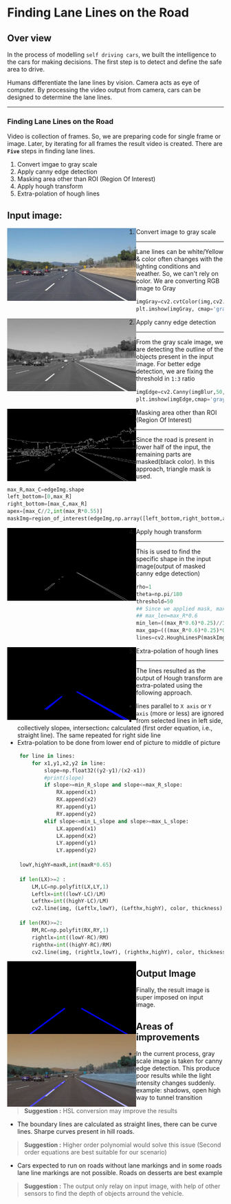 
# **Finding Lane Lines on the Road** 

## Over view

In the process of modelling `self driving cars`, we built the intelligence to the cars for making decisions. The first step is to detect and define the safe area to drive.

Humans differentiate the lane lines by vision. Camera acts as eye of computer. By processing the video output from camera, cars can be designed to determine the lane lines.

---

### **Finding Lane Lines on the Road**

Video is collection of frames. So, we are preparing code for single frame or image. Later, by iterating for all frames the result video is created. There are **`Five`** steps in finding lane lines.
1. Convert imgae to gray scale
2. Apply canny edge detection 
3. Masking area other than ROI (Region Of Interest)
4. Apply hough transform
5. Extra-polation of hough lines

Input image: 
---
<img src="./test_images/solidWhiteCurve.jpg" width=300 align=left ></img>

1. Convert image to gray scale
---
Lane lines can be white/Yellow & color often changes with the lighting conditions and weather. So, we can't rely on color. 
We are converting RGB image to Gray
```python
imgGray=cv2.cvtColor(img,cv2.COLOR_RGB2GRAY)
plt.imshow(imgGray, cmap='gray')
```
<img src="./examples/grayImg.jpg" width=300 align=left ></img>

2. Apply canny edge detection
---
From the gray scale image, we are detecting the outline of the objects present in the input image. For better edge detection, we are fixing the threshold in `1:3` ratio
```python
imgEdge=cv2.Canny(imgBlur,50,150)
plt.imshow(imgEdge,cmap='gray')
```
<img src="./examples/edgImg.jpg" width=300 align=left ></img>

3. Masking area other than ROI (Region Of Interest)
---
Since the road is present in lower half of the input, the remaining parts are masked(black color). In this approach, triangle mask is used. 
```python
max_R,max_C=edgeImg.shape
left_bottom=[0,max_R]
right_bottom=[max_C,max_R]
apex=[max_C//2,int(max_R*0.55)]
maskImg=region_of_interest(edgeImg,np.array([left_bottom,right_bottom,apex]))
```
<img src="./examples/ROIImg.jpg" width=300 align=left ></img>

4. Apply hough transform
---
This is used to find the specific shape in the input image(output of masked canny edge detection)
```python
rho=1
theta=np.pi/180
threshold=50
## Since we applied mask, maximum possible & acceptable length will be 60 percent of total length
## max_len=max_R*0.6
min_len=((max_R*0.6)*0.25)//1       ## line should be greater than 25 % of max_len
max_gap=(((max_R*0.6)*0.25)*0.5)//1 ## line gap should not exceed 50 % of min_len
lines=cv2.HoughLinesP(maskImg,rho,theta,threshold,np.array([]),min_len,max_gap)
```
<img src="./examples/houghLine.jpg" width=300 align=left ></img>

5. Extra-polation of hough lines
---
The lines resulted as the output of Hough transform are extra-polated using the following approach. 
* lines parallel to `X axis` or `Y axis` (more or less) are ignored
* from selected lines in left side, collectively slope`m`, intersection`c` calculated (first order equation, i.e., straight line). The same repeated for right side line
* Extra-polation to be done from lower end of picture to middle of picture

```python
    for line in lines:
        for x1,y1,x2,y2 in line:
            slope=np.float32((y2-y1)/(x2-x1))
            #print(slope)
            if slope>=min_R_slope and slope<=max_R_slope:
                RX.append(x1)
                RX.append(x2)
                RY.append(y1)
                RY.append(y2)
            elif slope<=min_L_slope and slope>=max_L_slope:
                LX.append(x1)
                LX.append(x2)
                LY.append(y1)
                LY.append(y2)
    
    lowY,highY=maxR,int(maxR*0.65)
    
    if len(LX)>=2 :
        LM,LC=np.polyfit(LX,LY,1)       
        Leftlx=int((lowY-LC)/LM)
        Lefthx=int((highY-LC)/LM)
        cv2.line(img, (Leftlx,lowY), (Lefthx,highY), color, thickness)
    
    if len(RX)>=2:
        RM,RC=np.polyfit(RX,RY,1)
        rightlx=int((lowY-RC)/RM)
        righthx=int((highY-RC)/RM)
        cv2.line(img, (rightlx,lowY), (righthx,highY), color, thickness)
```
<img src="./examples/ExtraPolation.jpg" width=300 align=left ></img>


## Output Image
Finally, the result image is super imposed on input image.

<img src="./examples/solidWhiteCurve.jpg" width=300 align=left ></img>

## Areas of improvements
+ In the current process, gray scale image is taken for canny edge detection. This produce poor results while the light intensity changes suddenly. example: shadows, open high way to tunnel transition
> __Suggestion :__ HSL conversion may improve the results 
+ The boundary lines are calculated as straight lines, there can be curve lines. Sharpe curves present in hill roads.
> __Suggestion :__ Higher order polynomial would solve this issue (Second order equations are best suitable for our scenario)
+ Cars expected to run on roads without lane markings and in some roads lane line markings are not possible. Roads on desserts are best example
> __Suggestion :__ The output only relay on input image, with help of other sensors to find the depth of objects arround the vehicle. 
